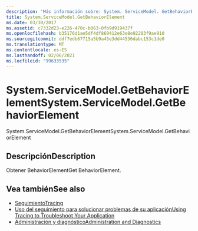 ```yaml
---
description: 'Más información sobre: System. ServiceModel. GetBehaviorElement'
title: System.ServiceModel.GetBehaviorElement
ms.date: 03/30/2017
ms.assetid: c7332d23-e226-470c-b063-0fb9d919437f
ms.openlocfilehash: b35176d1ae5df4df869412e63e8e92203f9ae910
ms.sourcegitcommit: ddf7edb67715a5b9a45e3dd44536dabc153c1de0
ms.translationtype: MT
ms.contentlocale: es-ES
ms.lasthandoff: 02/06/2021
ms.locfileid: "99633535"
---
```

# <a name="systemservicemodelgetbehaviorelement"></a><span data-ttu-id="a393d-103">System.ServiceModel.GetBehaviorElement</span><span class="sxs-lookup"><span data-stu-id="a393d-103">System.ServiceModel.GetBehaviorElement</span></span>

<span data-ttu-id="a393d-104">System.ServiceModel.GetBehaviorElement</span><span class="sxs-lookup"><span data-stu-id="a393d-104">System.ServiceModel.GetBehaviorElement</span></span>  
  
## <a name="description"></a><span data-ttu-id="a393d-105">Descripción</span><span class="sxs-lookup"><span data-stu-id="a393d-105">Description</span></span>  

 <span data-ttu-id="a393d-106">Obtener BehaviorElement</span><span class="sxs-lookup"><span data-stu-id="a393d-106">Get BehaviorElement.</span></span>  
  
## <a name="see-also"></a><span data-ttu-id="a393d-107">Vea también</span><span class="sxs-lookup"><span data-stu-id="a393d-107">See also</span></span>

- [<span data-ttu-id="a393d-108">Seguimiento</span><span class="sxs-lookup"><span data-stu-id="a393d-108">Tracing</span></span>](index.md)
- [<span data-ttu-id="a393d-109">Uso del seguimiento para solucionar problemas de su aplicación</span><span class="sxs-lookup"><span data-stu-id="a393d-109">Using Tracing to Troubleshoot Your Application</span></span>](using-tracing-to-troubleshoot-your-application.md)
- [<span data-ttu-id="a393d-110">Administración y diagnóstico</span><span class="sxs-lookup"><span data-stu-id="a393d-110">Administration and Diagnostics</span></span>](../index.md)
